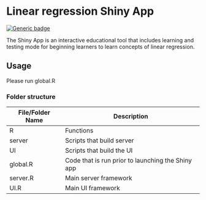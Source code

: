 
<!-- README.md is generated from README.Rmd. Please edit that file -->

# Linear regression Shiny App

<!-- badges: start -->

[![Generic
badge](https://img.shields.io/badge/Open%20Source-Yes-green.svg)](https://github.com/gui33627/LR_Shinyapp)
<!-- badges: end -->

The Shiny App is an interactive educational tool that includes learning
and testing mode for beginning learners to learn concepts of linear
regression.

## Usage

Please run global.R

### Folder structure

| File/Folder Name | Description                                       |
|------------------|---------------------------------------------------|
| R                | Functions                                         |
| server           | Scripts that build server                         |
| UI               | Scripts that build the UI                         |
| global.R         | Code that is run prior to launching the Shiny app |
| server.R         | Main server framework                             |
| UI.R             | Main UI framework                                 |
